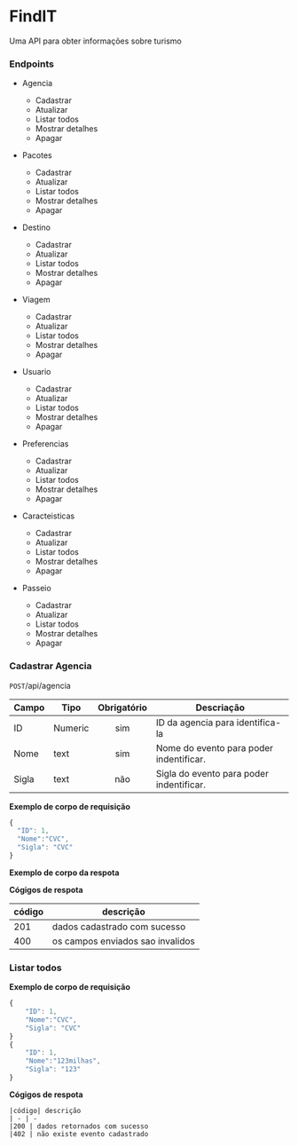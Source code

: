# FindIT

Uma API para obter informações sobre turismo 


### Endpoints 

- Agencia
    - Cadastrar
    - Atualizar
    - Listar todos
    - Mostrar detalhes
    - Apagar

- Pacotes 
    - Cadastrar
    - Atualizar
    - Listar todos
    - Mostrar detalhes
    - Apagar

- Destino 
    - Cadastrar
    - Atualizar
    - Listar todos
    - Mostrar detalhes
    - Apagar

- Viagem 
    - Cadastrar
    - Atualizar
    - Listar todos
    - Mostrar detalhes
    - Apagar

- Usuario
    - Cadastrar
    - Atualizar
    - Listar todos
    - Mostrar detalhes
    - Apagar

- Preferencias
    - Cadastrar
    - Atualizar
    - Listar todos
    - Mostrar detalhes
    - Apagar

- Caracteisticas 
    - Cadastrar
    - Atualizar
    - Listar todos
    - Mostrar detalhes
    - Apagar

- Passeio
    - Cadastrar
    - Atualizar
    - Listar todos
    - Mostrar detalhes
    - Apagar


### Cadastrar Agencia 

`POST`/api/agencia

|Campo|Tipo|Obrigatório|Descriação
|------ |------|:-----------: |---------
|ID|Numeric|sim|ID da agencia para identifica-la
|Nome|text|sim|Nome do evento para poder indentificar.
|Sigla|text|não|Sigla do evento para poder indentificar.


**Exemplo de corpo de requisição**

```js
{
  "ID": 1,
  "Nome":"CVC",
  "Sigla": "CVC" 
}   

```


**Exemplo de corpo da respota**

**Cógigos de respota**

|código| descrição
| - | -
|201 | dados cadastrado com sucesso
|400 | os campos enviados sao invalidos


### Listar todos 

**Exemplo de corpo de requisição** 

```js
{
    "ID": 1,
    "Nome":"CVC",
    "Sigla": "CVC" 
}
{
    "ID": 1,
    "Nome":"123milhas",
    "Sigla": "123" 
}
```

**Cógigos de respota**

    |código| descrição
    | - | -
    |200 | dados retornados com sucesso
    |402 | não existe evento cadastrado



